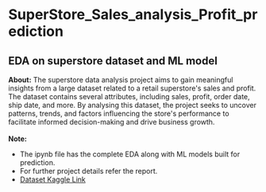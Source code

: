 # SuperStore_Sales_analysis_Profit_prediction
## EDA on superstore dataset and ML model
**About:** The superstore data analysis project aims to gain meaningful insights from a large dataset related to a retail superstore's sales and profit. The dataset contains several attributes, including sales, profit, order date, ship date, and more. By analysing this dataset, the project seeks to uncover patterns, trends, and factors influencing the store's performance to facilitate informed decision-making and drive business growth.
</br>
</br>
**Note:** 
* The ipynb file has the complete EDA along with ML models built for prediction.
* For further project details refer the report.
* [Dataset Kaggle Link](https://www.kaggle.com/datasets/vivek468/superstore-dataset-final)
